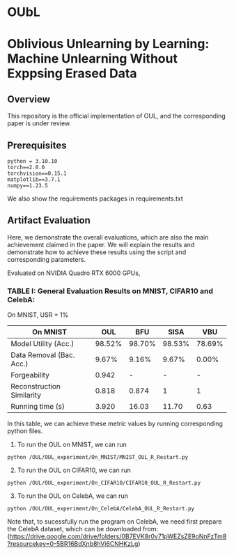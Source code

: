 # OUbL

# Oblivious Unlearning by Learning: Machine Unlearning Without Exppsing Erased Data
## Overview
This repository is the official implementation of OUL, and the corresponding paper is under review.


## Prerequisites

```
python = 3.10.10
torch==2.0.0
torchvision==0.15.1
matplotlib==3.7.1
numpy==1.23.5
```

We also show the requirements packages in requirements.txt


## Artifact Evaluation

Here, we demonstrate the overall evaluations, which are also the main achievement claimed in the paper. We will explain the results and demonstrate how to achieve these results using the script and corresponding parameters.

Evaluated on NVIDIA Quadro RTX 6000 GPUs,

### TABLE I: General Evaluation Results on MNIST, CIFAR10 and CelebA:

On MNIST, USR = 1%

| On MNIST                  | OUL         | BFU      |   SISA   |  VBU  |
| --------                  | --------    | -------- | -------- | -------- |  
| Model Utility (Acc.)      | 98.52%      | 98.70%   |  98.53%  | 78.69%   | 
| Data Removal (Bac. Acc.)  | 9.67%       | 9.16%    | 9.67%    | 0.00%    |  
| Forgeability              | 0.942       | -        | -        | -        | 
| Reconstruction Similarity | 0.818       | 0.874    | 1        | 1        |  
| Running time (s)          | 3.920       | 16.03    | 11.70    | 0.63     |  

In this table, we can achieve these metric values by running corresponding python files.

1. To run the OUL on MNIST, we can run
```
python /OUL/OUL_experiment/On_MNIST/MNIST_OUL_R_Restart.py
```

2. To run the OUL on CIFAR10, we can run
```
python /OUL/OUL_experiment/On_CIFAR10/CIFAR10_OUL_R_Restart.py
```

3. To run the OUL on CelebA, we can run
```
python /OUL/OUL_experiment/On_CelebA/CelebA_OUL_R_Restart.py
```

Note that, to sucessfully run the program on CelebA, we need first prepare the CelebA dataset, which can be downloaded from: 
(https://drive.google.com/drive/folders/0B7EVK8r0v71pWEZsZE9oNnFzTm8?resourcekey=0-5BR16BdXnb8hVj6CNHKzLg)
 
